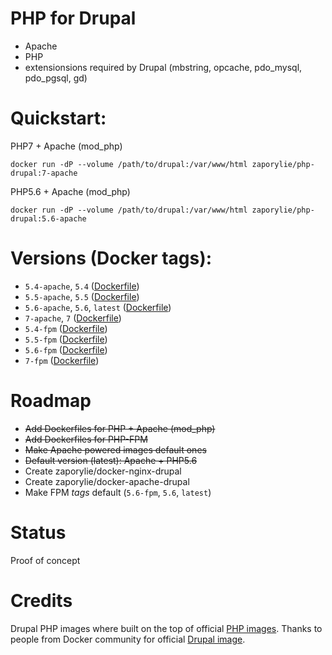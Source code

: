 PHP for Drupal
=============

- Apache
- PHP
- extensionsions required by Drupal (mbstring, opcache, pdo_mysql, pdo_pgsql, gd)

# Quickstart:

PHP7 + Apache (mod_php)
````
docker run -dP --volume /path/to/drupal:/var/www/html zaporylie/php-drupal:7-apache
````

PHP5.6 + Apache (mod_php)
````
docker run -dP --volume /path/to/drupal:/var/www/html zaporylie/php-drupal:5.6-apache
````

# Versions (Docker tags):
- `5.4-apache`, `5.4` ([Dockerfile](https://github.com/zaporylie/docker-php-drupal/blob/master/apache/5.4/Dockerfile))
- `5.5-apache`, `5.5` ([Dockerfile](https://github.com/zaporylie/docker-php-drupal/blob/master/apache/5.5/Dockerfile))
- `5.6-apache`, `5.6`, `latest` ([Dockerfile](https://github.com/zaporylie/docker-php-drupal/blob/master/apache/5.6/Dockerfile))
- `7-apache`, `7` ([Dockerfile](https://github.com/zaporylie/docker-php-drupal/blob/master/apache/7/Dockerfile))
- `5.4-fpm` ([Dockerfile](https://github.com/zaporylie/docker-php-drupal/blob/master/fpm/5.4/Dockerfile))
- `5.5-fpm` ([Dockerfile](https://github.com/zaporylie/docker-php-drupal/blob/master/fpm/5.5/Dockerfile))
- `5.6-fpm` ([Dockerfile](https://github.com/zaporylie/docker-php-drupal/blob/master/fpm/5.6/Dockerfile))
- `7-fpm` ([Dockerfile](https://github.com/zaporylie/docker-php-drupal/blob/master/fpm/7/Dockerfile))

# Roadmap
- ~~Add Dockerfiles for PHP + Apache (mod_php)~~
- ~~Add Dockerfiles for PHP-FPM~~
- ~~Make Apache powered images default ones~~
- ~~Default version (latest): Apache + PHP5.6~~
- Create zaporylie/docker-nginx-drupal
- Create zaporylie/docker-apache-drupal
- Make FPM _tags_ default (`5.6-fpm`, `5.6`, `latest`)

# Status
Proof of concept

# Credits
Drupal PHP images where built on the top of official [PHP images](https://hub.docker.com/r/_/php/). Thanks to people from Docker community for official [Drupal image](https://hub.docker.com/r/_/drupal/).
